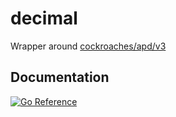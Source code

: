 # decimal

Wrapper around [cockroaches/apd/v3](https://pkg.go.dev/github.com/cockroachdb/apd/v3)

## Documentation
[![Go Reference](https://pkg.go.dev/badge/github.com/fardream/decimal.svg)](https://pkg.go.dev/github.com/fardream/decimal)
